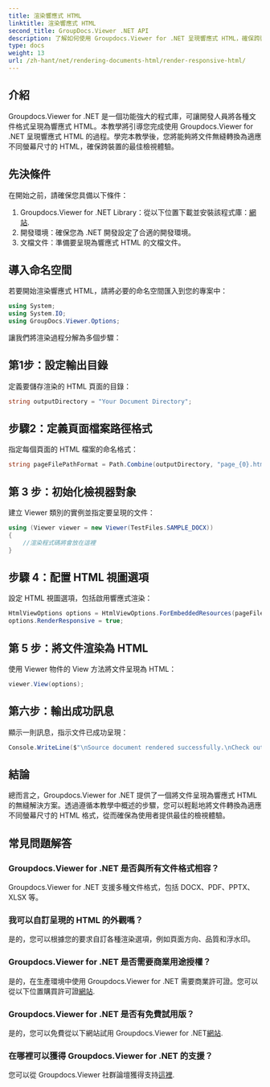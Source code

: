 ```yaml
---
title: 渲染響應式 HTML
linktitle: 渲染響應式 HTML
second_title: GroupDocs.Viewer .NET API
description: 了解如何使用 Groupdocs.Viewer for .NET 呈現響應式 HTML，確保跨裝置的最佳檢視體驗。
type: docs
weight: 13
url: /zh-hant/net/rendering-documents-html/render-responsive-html/
---
```

## 介紹
Groupdocs.Viewer for .NET 是一個功能強大的程式庫，可讓開發人員將各種文件格式呈現為響應式 HTML。本教學將引導您完成使用 Groupdocs.Viewer for .NET 呈現響應式 HTML 的過程。學完本教學後，您將能夠將文件無縫轉換為適應不同螢幕尺寸的 HTML，確保跨裝置的最佳檢視體驗。
## 先決條件
在開始之前，請確保您具備以下條件：
1.  Groupdocs.Viewer for .NET Library：從以下位置下載並安裝該程式庫：[網站](https://releases.groupdocs.com/viewer/net/).
2. 開發環境：確保您為 .NET 開發設定了合適的開發環境。
3. 文檔文件：準備要呈現為響應式 HTML 的文檔文件。

## 導入命名空間
若要開始渲染響應式 HTML，請將必要的命名空間匯入到您的專案中：
```csharp
using System;
using System.IO;
using GroupDocs.Viewer.Options;
```

讓我們將渲染過程分解為多個步驟：
## 第1步：設定輸出目錄
定義要儲存渲染的 HTML 頁面的目錄：
```csharp
string outputDirectory = "Your Document Directory";
```
## 步驟2：定義頁面檔案路徑格式
指定每個頁面的 HTML 檔案的命名格式：
```csharp
string pageFilePathFormat = Path.Combine(outputDirectory, "page_{0}.html");
```
## 第 3 步：初始化檢視器對象
建立 Viewer 類別的實例並指定要呈現的文件：
```csharp
using (Viewer viewer = new Viewer(TestFiles.SAMPLE_DOCX))
{
    //渲染程式碼將會放在這裡
}
```
## 步驟 4：配置 HTML 視圖選項
設定 HTML 視圖選項，包括啟用響應式渲染：
```csharp
HtmlViewOptions options = HtmlViewOptions.ForEmbeddedResources(pageFilePathFormat);
options.RenderResponsive = true;
```
## 第 5 步：將文件渲染為 HTML
使用 Viewer 物件的 View 方法將文件呈現為 HTML：
```csharp
viewer.View(options);
```
## 第六步：輸出成功訊息
顯示一則訊息，指示文件已成功呈現：
```csharp
Console.WriteLine($"\nSource document rendered successfully.\nCheck output in {outputDirectory}.");
```

## 結論
總而言之，Groupdocs.Viewer for .NET 提供了一個將文件呈現為響應式 HTML 的無縫解決方案。透過遵循本教學中概述的步驟，您可以輕鬆地將文件轉換為適應不同螢幕尺寸的 HTML 格式，從而確保為使用者提供最佳的檢視體驗。
## 常見問題解答
### Groupdocs.Viewer for .NET 是否與所有文件格式相容？
Groupdocs.Viewer for .NET 支援多種文件格式，包括 DOCX、PDF、PPTX、XLSX 等。
### 我可以自訂呈現的 HTML 的外觀嗎？
是的，您可以根據您的要求自訂各種渲染選項，例如頁面方向、品質和浮水印。
### Groupdocs.Viewer for .NET 是否需要商業用途授權？
是的，在生產環境中使用 Groupdocs.Viewer for .NET 需要商業許可證。您可以從以下位置購買許可證[網站](https://purchase.groupdocs.com/buy).
### Groupdocs.Viewer for .NET 是否有免費試用版？
是的，您可以免費從以下網站試用 Groupdocs.Viewer for .NET[網站](https://releases.groupdocs.com/).
### 在哪裡可以獲得 Groupdocs.Viewer for .NET 的支援？
您可以從 Groupdocs.Viewer 社群論壇獲得支持[這裡](https://forum.groupdocs.com/c/viewer/9).
